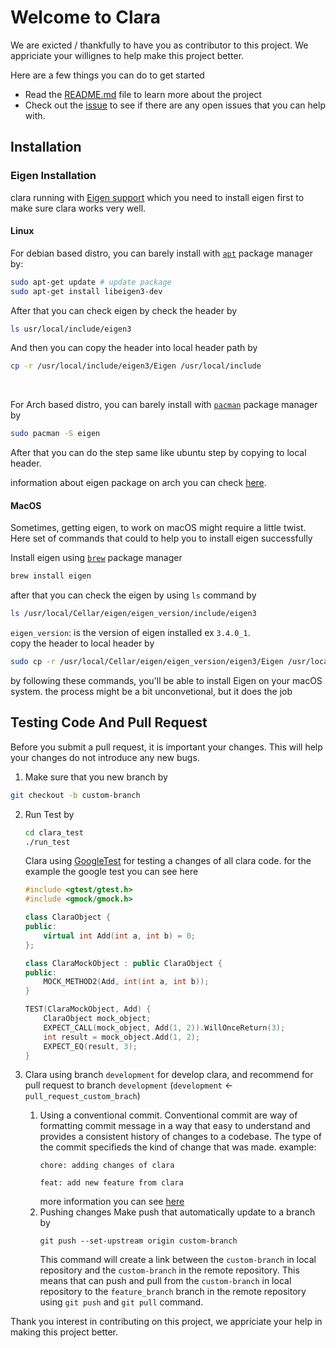# Welcome to Clara

We are exicted / thankfully to have you as contributor to this project. We
appriciate your willignes to help make this project better.

Here are a few things you can do to get started

- Read the [README.md](README.md) file to learn more about the project
- Check out the [issue](https://github.com/slowy07/clara/issues) to see if there
  are any open issues that you can help with.

## Installation

### Eigen Installation

clara running with [Eigen support](https://eigen.tuxfamily.org/) which you need
to install eigen first to make sure clara works very well.

#### Linux

For debian based distro, you can barely install with
[`apt`](https://wiki.debian.org/Apt) package manager by:

```sh
sudo apt-get update # update package
sudo apt-get install libeigen3-dev
```

After that you can check eigen by check the header by

```sh
ls usr/local/include/eigen3
```

And then you can copy the header into local header path by

```sh
cp -r /usr/local/include/eigen3/Eigen /usr/local/include
```

<br/>

For Arch based distro, you can barely install with
[`pacman`](https://wiki.archlinux.org/title/pacman) package manager by

```sh
sudo pacman -S eigen
```

After that you can do the step same like ubuntu step by copying to local header.

information about eigen package on arch you can check
[here](https://archlinux.org/packages/extra/any/eigen/).

#### MacOS

Sometimes, getting eigen, to work on macOS might require a little twist. Here
set of commands that could to help you to install eigen successfully

Install eigen using [`brew`](https://brew.sh/) package manager

```sh
brew install eigen
```

after that you can check the eigen by using `ls` command by

```sh
ls /usr/local/Cellar/eigen/eigen_version/include/eigen3
```

`eigen_version`: is the version of eigen installed ex `3.4.0_1`.<br/> copy the
header to local header by

```sh
sudo cp -r /usr/local/Cellar/eigen/eigen_version/eigen3/Eigen /usr/local/include
```

by following these commands, you'll be able to install Eigen on your macOS
system. the process might be a bit unconvetional, but it does the job

## Testing Code And Pull Request

Before you submit a pull request, it is important your changes. This will help
your changes do not introduce any new bugs.

1. Make sure that you new branch by

```sh
git checkout -b custom-branch
```

2. Run Test by

   ```sh
   cd clara_test
   ./run_test
   ```

   Clara using [GoogleTest](https://github.com/google/googletest) for testing a
   changes of all clara code. for the example the google test you can see here

   ```cpp
   #include <gtest/gtest.h>
   #include <gmock/gmock.h>

   class ClaraObject {
   public:
       virtual int Add(int a, int b) = 0;
   };

   class ClaraMockObject : public ClaraObject {
   public:
       MOCK_METHOD2(Add, int(int a, int b));
   }

   TEST(ClaraMockObject, Add) {
       ClaraObject mock_object;
       EXPECT_CALL(mock_object, Add(1, 2)).WillOnceReturn(3);
       int result = mock_object.Add(1, 2);
       EXPECT_EQ(result, 3);
   }
   ```

3. Clara using branch `development` for develop clara, and recommend for pull
   request to branch `development` (`development` <-
   `pull_request_custom_brach`)
   1. Using a conventional commit. Conventional commit are way of formatting
      commit message in a way that easy to understand and provides a consistent
      history of changes to a codebase. The type of the commit specifieds the
      kind of change that was made. example:
      ```
      chore: adding changes of clara
      ```
      ```
      feat: add new feature from clara
      ```
      more information you can see
      [here](https://www.conventionalcommits.org/en/v1.0.0/)
   2. Pushing changes Make push that automatically update to a branch by
      ```
      git push --set-upstream origin custom-branch
      ```
      This command will create a link between the `custom-branch` in local
      repository and the `custom-branch` in the remote repository. This means
      that can push and pull from the `custom-branch` in local repository to the
      `feature_branch` branch in the remote repository using `git push` and
      `git pull` command.

Thank you interest in contributing on this project, we appriciate your help in
making this project better.
